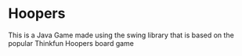 # Hoopers
This is a Java Game made using the swing library that is based on the popular Thinkfun Hoopers board game
